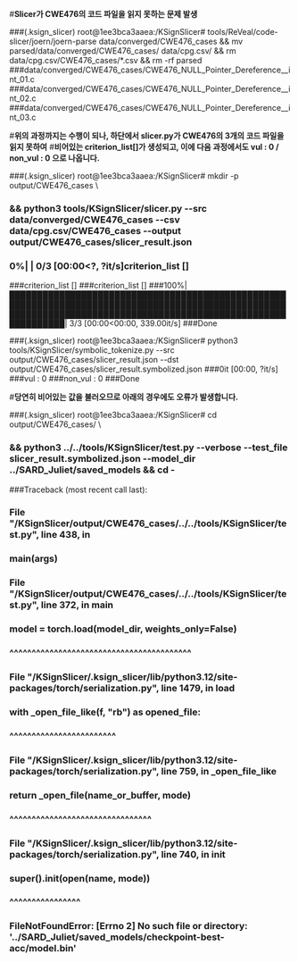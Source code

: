 #**Slicer가 CWE476의 코드 파일을 읽지 못하는 문제 발생**

###(.ksign_slicer) root@1ee3bca3aaea:/KSignSlicer# tools/ReVeal/code-slicer/joern/joern-parse data/converged/CWE476_cases     && mv parsed/data/converged/CWE476_cases/ data/cpg.csv/     && rm data/cpg.csv/CWE476_cases/*.csv     && rm -rf parsed
###data/converged/CWE476_cases/CWE476_NULL_Pointer_Dereference__int_01.c
###data/converged/CWE476_cases/CWE476_NULL_Pointer_Dereference__int_02.c
###data/converged/CWE476_cases/CWE476_NULL_Pointer_Dereference__int_03.c

#**위의 과정까지는 수행이 되나, 하단에서 slicer.py가 CWE476의 3개의 코드 파일을 읽지 못하여**
#**비어있는 criterion_list[]가 생성되고, 이에 다음 과정에서도 vul : 0 / non_vul : 0 으로 나옵니다.**

###(.ksign_slicer) root@1ee3bca3aaea:/KSignSlicer# mkdir -p output/CWE476_cases \
###    && python3 tools/KSignSlicer/slicer.py --src data/converged/CWE476_cases --csv data/cpg.csv/CWE476_cases --output output/CWE476_cases/slicer_result.json
###  0%|                                                                                                                                                                         | 0/3 [00:00<?, ?it/s]criterion_list []
###criterion_list []
###criterion_list []
###100%|████████████████████████████████████████████████████████████████████████████████████████████████████████████████████████████████████████████████████████████████| 3/3 [00:00<00:00, 339.00it/s]
###Done

###(.ksign_slicer) root@1ee3bca3aaea:/KSignSlicer# python3 tools/KSignSlicer/symbolic_tokenize.py --src output/CWE476_cases/slicer_result.json --dst output/CWE476_cases/slicer_result.symbolized.json
###0it [00:00, ?it/s]
###vul : 0
###non_vul : 0
###Done

#**당연히 비어있는 값을 불러오므로 아래의 경우에도 오류가 발생합니다.**

###(.ksign_slicer) root@1ee3bca3aaea:/KSignSlicer# cd output/CWE476_cases/ \
###    && python3 ../../tools/KSignSlicer/test.py --verbose --test_file slicer_result.symbolized.json --model_dir ../SARD_Juliet/saved_models && cd -
###Traceback (most recent call last):
### File "/KSignSlicer/output/CWE476_cases/../../tools/KSignSlicer/test.py", line 438, in <module>
###    main(args)
###  File "/KSignSlicer/output/CWE476_cases/../../tools/KSignSlicer/test.py", line 372, in main
###   model = torch.load(model_dir, weights_only=False)
###            ^^^^^^^^^^^^^^^^^^^^^^^^^^^^^^^^^^^^^^^^^
###  File "/KSignSlicer/.ksign_slicer/lib/python3.12/site-packages/torch/serialization.py", line 1479, in load
###    with _open_file_like(f, "rb") as opened_file:
###         ^^^^^^^^^^^^^^^^^^^^^^^^
###  File "/KSignSlicer/.ksign_slicer/lib/python3.12/site-packages/torch/serialization.py", line 759, in _open_file_like
###    return _open_file(name_or_buffer, mode)
###           ^^^^^^^^^^^^^^^^^^^^^^^^^^^^^^^^
###  File "/KSignSlicer/.ksign_slicer/lib/python3.12/site-packages/torch/serialization.py", line 740, in __init__
###    super().__init__(open(name, mode))
###                     ^^^^^^^^^^^^^^^^
### FileNotFoundError: [Errno 2] No such file or directory: '../SARD_Juliet/saved_models/checkpoint-best-acc/model.bin'
